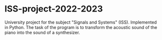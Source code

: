 # ISS-project-2022-2023
University project for the subject "Signals and Systems" (ISS). Implemented in Python. The task of the program is to transform the acoustic sound of the piano into the sound of a synthesizer.
